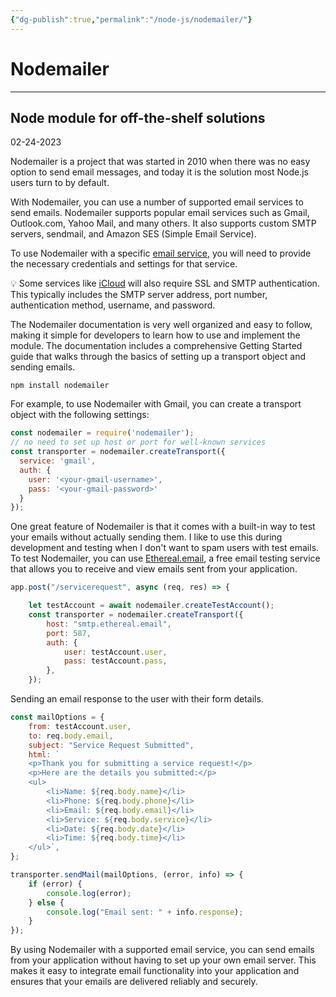 ```yaml
---
{"dg-publish":true,"permalink":"/node-js/nodemailer/"}
---
```


# Nodemailer

---

## Node module for off-the-shelf solutions

02-24-2023

Nodemailer is a project that was started in 2010 when there was no easy option to send email messages, and today it is the solution most Node.js users turn to by default.

With Nodemailer, you can use a number of supported email services to send emails. Nodemailer supports popular email services such as Gmail, Outlook.com, Yahoo Mail, and many others. It also supports custom SMTP servers, sendmail, and Amazon SES (Simple Email Service).

To use Nodemailer with a specific [email service](https://nodemailer.com/smtp/well-known/), you will need to provide the necessary credentials and settings for that service. 

:bulb:  Some services like [iCloud](https://support.apple.com/en-us/HT202304) will also require SSL and SMTP authentication. This typically includes the SMTP server address, port number, authentication method, username, and password.



The Nodemailer documentation is very well organized and easy to follow, making it simple for developers to learn how to use and implement the module. The documentation includes a comprehensive Getting Started guide that walks through the basics of setting up a transport object and sending emails.

```npm install nodemailer```

For example, to use Nodemailer with Gmail, you can create a transport object with the following settings:

```js
const nodemailer = require('nodemailer');
// no need to set up host or port for well-known services
const transporter = nodemailer.createTransport({
  service: 'gmail',
  auth: {
    user: '<your-gmail-username>',
    pass: '<your-gmail-password>'
  }
});
```

One great feature of Nodemailer is that it comes with a built-in way to test your emails without actually sending them. I like to use this during development and testing when I don't want to spam users with test emails. To test Nodemailer, you can use [Ethereal.email](http://ethereal.email/), a free email testing service that allows you to receive and view emails sent from your application.
```javascript
app.post("/servicerequest", async (req, res) => {

	let testAccount = await nodemailer.createTestAccount();
	const transporter = nodemailer.createTransport({
		host: "smtp.ethereal.email",
		port: 587,
		auth: {
			user: testAccount.user,
			pass: testAccount.pass,
		},
	});
```

Sending an email response to the user with their form details.
```javascript
const mailOptions = {
	from: testAccount.user,
	to: req.body.email,
	subject: "Service Request Submitted",
	html: `
	<p>Thank you for submitting a service request!</p>
	<p>Here are the details you submitted:</p>
	<ul>
		<li>Name: ${req.body.name}</li>
		<li>Phone: ${req.body.phone}</li>
		<li>Email: ${req.body.email}</li>
		<li>Service: ${req.body.service}</li>
		<li>Date: ${req.body.date}</li>
		<li>Time: ${req.body.time}</li>
	</ul>`,
};

transporter.sendMail(mailOptions, (error, info) => {
	if (error) {
		console.log(error);
	} else {
		console.log("Email sent: " + info.response);
	}
});
```

By using Nodemailer with a supported email service, you can send emails from your application without having to set up your own email server. This makes it easy to integrate email functionality into your application and ensures that your emails are delivered reliably and securely.